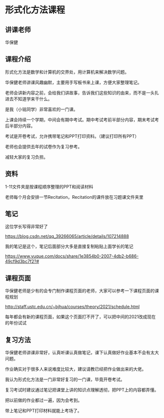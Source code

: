 # 形式化方法课程

## 讲课老师

华保健



## 课程介绍

形式化方法是数学和计算机的交界处，用计算机来解决数学问题。

华保健老师讲课风趣幽默，主要用手写板书来上课，方便大家整理笔记。

老师会讲新内容之前，会给我们讲故事，告诉我们这些知识的由来，而不是一头扎进去不知道学来干什么。

是我（小铭同学）非常喜欢的一门课。

上课会持续一个学期，中间会有期中考试。期中考试考前半部分内容，期末考试考后半部分内容。

考试是开卷考试，允许携带笔记和PPT打印资料。（建议打印所有PPT）

老师也会提供去年的试卷作为复习参考。

减轻大家的复习负担。



## 资料

1-11文件夹是按课程顺序整理的PPT和阅读材料

老师每个月会安排一节Recitation，Recitation的课件放在习题课文件夹里



## 笔记

这位学长写得非常好了

https://blog.csdn.net/qq_39266065/article/details/107214888



我的笔记是这个，笔记后面部分大多是直接复制粘贴上面学长的笔记

https://www.yuque.com/docs/share/1e3854b0-2007-4db2-b686-49cf9d3bc7f2?# 



## 课程页面

华保健老师是少有的会专门制作课程页面的老师，大家可以参考一下课程页面的课程规划

http://staff.ustc.edu.cn/~bjhua/courses/theory/2021/schedule.html

每年都会有新的课程页面，如果这个页面打不开了，可以把中间的2021改成现在的年份试试



## 复习方法

华保健老师讲课非常好，认真听课认真做笔记，课下认真做好作业基本不会有太大问题。

作业确实对于很多人来说难度比较大，建议请教已经把作业做出来的大佬。

我认为形式化方法是一门非常好复习的一门课，毕竟开卷考试。

复习考试时建议通过笔记把课堂上讲的知识点理解透彻，把PPT上的内容都弄懂。

把以前做的作业都过一遍，因为会考到。

带上笔记和PPT打印材料就能上考场了。

